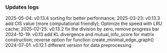### Updates logs
2025-05-04: v0.13.4 sorting for better performance;
2025-03-23: v0.13.3 add CIS value (more computational friendly); Optimize the speed with LRU cache;
2025-02-25: v0.13.2 fix the division by zero, remove progress bar
2024-10-19: v0.13 add KL divergence and mutual_info_score for matrix construction; reverse option for function create_minimal_edge_graph()
2024-07-01: v0.12.1 different version for data preprocessing
